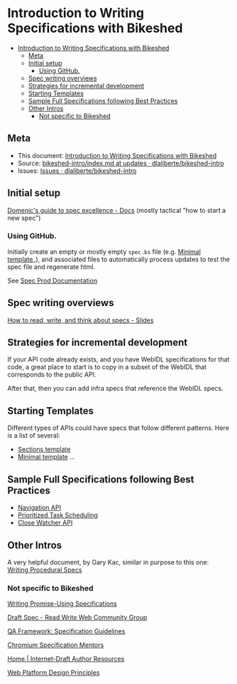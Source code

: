 # Introduction to Writing Specifications with Bikeshed

- [Introduction to Writing Specifications with Bikeshed](#introduction-to-writing-specifications-with-bikeshed)
  - [Meta](#meta)
  - [Initial setup](#initial-setup)
    - [Using GitHub.](#using-github)
  - [Spec writing overviews](#spec-writing-overviews)
  - [Strategies for incremental development](#strategies-for-incremental-development)
  - [Starting Templates](#starting-templates)
  - [Sample Full Specifications following Best Practices](#sample-full-specifications-following-best-practices)
  - [Other Intros](#other-intros)
    - [Not specific to Bikeshed](#not-specific-to-bikeshed)

## Meta

- This document: [Introduction to Writing Specifications with Bikeshed](https://dlaliberte.github.io/bikeshed-intro/index.html)
- Source: [bikeshed-intro/index.md at updates · dlaliberte/bikeshed-intro](http://go/gh/dlaliberte/bikeshed-intro/blob/updates/index.md)
- Issues: [Issues · dlaliberte/bikeshed-intro](http://go/gh/dlaliberte/bikeshed-intro/issues)


## Initial setup

[Domenic's guide to spec excellence - Docs](http://doc/1cRVD1k-hDBGfLVwTG14P_ZqJLM4d5-Z4vpwYFb_4qks#heading=h.qc07m2oa0jm)
(mostly tactical "how to start a new spec")
### Using GitHub.

Initially create an empty or mostly empty `spec.bs` file (e.g. [Minimal template](http://go/gh/WICG/starter-kit/blob/main/templates/index.bs)_), and associated files to automatically process updates to test the spec file and regenerate html.

See [Spec Prod Documentation](https://w3c.github.io/spec-prod/)

## Spec writing overviews

[How to read, write, and think about specs - Slides](http://go/how-to-specs#slide=id.p)


## Strategies for incremental development

If your API code already exists, and you have WebIDL specifications for that code, a great place to start is to copy in a subset of the WebIDL that corresponds to the public API.

After that, then you can add infra specs that reference the WebIDL specs.

## Starting Templates

Different types of APIs could have specs that follow different patterns.  Here is a list of several:

* [Sections template](http://go/gh/WICG/starter-kit/tree/main/templates)
* [Minimal template](http://go/gh/WICG/starter-kit/blob/main/templates/index.bs)
...

## Sample Full Specifications following Best Practices

* [Navigation API](https://wicg.github.io/navigation-api/)
* [Prioritized Task Scheduling](https://wicg.github.io/scheduling-apis/)
* [Close Watcher API](https://wicg.github.io/close-watcher/)

## Other Intros

A very helpful document, by Gary Kac, similar in purpose to this one:
[Writing Procedural Specs](https://garykac.github.io/procspec/)

### Not specific to Bikeshed

[Writing Promise-Using Specifications](https://www.w3.org/2001/tag/doc/promises-guide)

[Draft Spec - Read Write Web Community Group](https://www.w3.org/community/rww/wiki/Draft_Spec)

[QA Framework: Specification Guidelines](http://go/w3cstd/qaframe-spec/)

[Chromium Specification Mentors](http://go/chromium-spec-mentors)

[Home | Internet-Draft Author Resources](https://authors.ietf.org/)

[Web Platform Design Principles](https://w3ctag.github.io/design-principles/)
